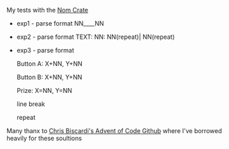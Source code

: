 My tests with the [Nom Crate](https://github.com/rust-bakery/nom)<br>
- exp1 - parse format NN____NN
- exp2 - parse format TEXT: NN: NN(repeat)| NN(repeat)
- exp3 - parse format 

    Button A: X+NN, Y+NN

    Button B: X+NN, Y+NN

    Prize: X=NN, Y=NN

    line break

    repeat

Many thanx to [Chris Biscardi's Advent of Code Github](https://github.com/ChristopherBiscardi/advent-of-code) where I've borrowed heavily for these soultions
